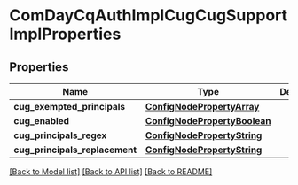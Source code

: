 # ComDayCqAuthImplCugCugSupportImplProperties

## Properties
Name | Type | Description | Notes
------------ | ------------- | ------------- | -------------
**cug_exempted_principals** | [**ConfigNodePropertyArray**](ConfigNodePropertyArray.md) |  | [optional] 
**cug_enabled** | [**ConfigNodePropertyBoolean**](ConfigNodePropertyBoolean.md) |  | [optional] 
**cug_principals_regex** | [**ConfigNodePropertyString**](ConfigNodePropertyString.md) |  | [optional] 
**cug_principals_replacement** | [**ConfigNodePropertyString**](ConfigNodePropertyString.md) |  | [optional] 

[[Back to Model list]](../README.md#documentation-for-models) [[Back to API list]](../README.md#documentation-for-api-endpoints) [[Back to README]](../README.md)



